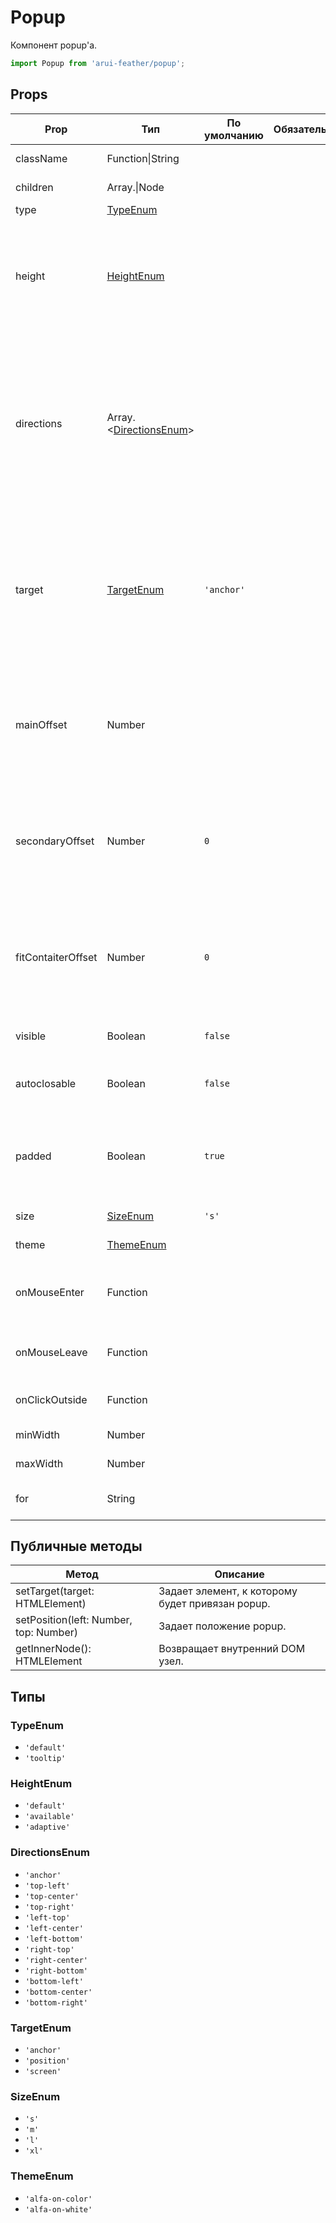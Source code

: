 # Popup

Компонент popup'а.

```javascript
import Popup from 'arui-feather/popup';
```




## Props


| Prop  | Тип  | По умолчанию | Обязательный | Описание |
| ----- | ---- | ------------ | ------------ |----------|
| className | Function\|String |  |  | Дополнительный класс |
| children | Array.<Node>\|Node |  |  | Дочерние элементы `Popup` |
| type | [TypeEnum](#TypeEnum) |  |  | Тип попапа |
| height | [HeightEnum](#HeightEnum) |  |  | Подстраивание высоты попапа под край окна ('adaptive'), занятие попапом всей возможной высоты ('available'), 'default' |
| directions | Array.<[DirectionsEnum](#DirectionsEnum)> |  |  | Только для target='anchor', расположение (в порядке приоритета) относительно точки открытия. Первым указывается главное направление, через дефис - второстепенное направление |
| target | [TargetEnum](#TargetEnum) | `'anchor'`  |  | Привязка компонента к другому элементу на странице, или его расположение независимо от остальных: 'anchor', 'position', 'screen' |
| mainOffset | Number |  |  | Только для target='anchor'. Смещение в пикселях всплывающего окна относительно основного направления |
| secondaryOffset | Number | `0`  |  | Только для target='anchor'. Смещение в пикселях всплывающего окна относительно второстепенного направления |
| fitContaiterOffset | Number | `0`  |  | Только для target='anchor'. Минимально допустимое смещение в пикселях всплывающего окна от края его контейнера |
| visible | Boolean | `false`  |  | Управление видимостью компонента |
| autoclosable | Boolean | `false`  |  | Управление возможностью автозакрытия компонента |
| padded | Boolean | `true`  |  | Управление выставлением модификатора для добавления внутренних отступов в стилях |
| size | [SizeEnum](#SizeEnum) | `'s'`  |  | Размер компонента |
| theme | [ThemeEnum](#ThemeEnum) |  |  | Тема компонента |
| onMouseEnter | Function |  |  | Обработчик события наведения курсора на попап |
| onMouseLeave | Function |  |  | Обработчик события снятия курсора с попапа |
| onClickOutside | Function |  |  | Обработчик клика вне компонента |
| minWidth | Number |  |  | Минимальная ширина попапа |
| maxWidth | Number |  |  | Максимальная ширина попапа |
| for | String |  |  | Указатель на родительский элемент |





## Публичные методы
| Метод  | Описание |
| ------ | -------- |
| setTarget(target: HTMLElement) | Задает элемент, к которому будет привязан popup. |
| setPosition(left: Number, top: Number) | Задает положение popup. |
| getInnerNode(): HTMLElement | Возвращает внутренний DOM узел. |





## Типы






### <a id="TypeEnum"></a>TypeEnum

 * `'default'`
 * `'tooltip'`


### <a id="HeightEnum"></a>HeightEnum

 * `'default'`
 * `'available'`
 * `'adaptive'`


### <a id="DirectionsEnum"></a>DirectionsEnum

 * `'anchor'`
 * `'top-left'`
 * `'top-center'`
 * `'top-right'`
 * `'left-top'`
 * `'left-center'`
 * `'left-bottom'`
 * `'right-top'`
 * `'right-center'`
 * `'right-bottom'`
 * `'bottom-left'`
 * `'bottom-center'`
 * `'bottom-right'`


### <a id="TargetEnum"></a>TargetEnum

 * `'anchor'`
 * `'position'`
 * `'screen'`


### <a id="SizeEnum"></a>SizeEnum

 * `'s'`
 * `'m'`
 * `'l'`
 * `'xl'`


### <a id="ThemeEnum"></a>ThemeEnum

 * `'alfa-on-color'`
 * `'alfa-on-white'`



